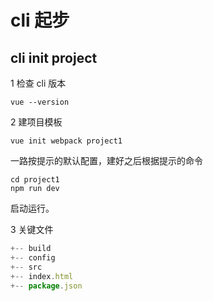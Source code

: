 # cli 起步

## cli init project

1 检查 cli 版本

```shell
vue --version
```

2 建项目模板

```shell
vue init webpack project1
```

一路按提示的默认配置，建好之后根据提示的命令

```shell
cd project1
npm run dev
```

启动运行。

3 关键文件

``` js
+-- build
+-- config
+-- src
+-- index.html
+-- package.json
```

